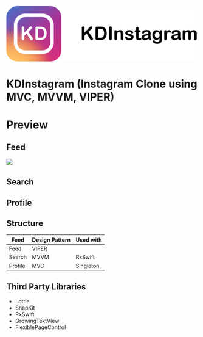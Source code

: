 ![](/Github&#32;Assets/Cover.png)

# KDInstagram (Instagram Clone using MVC, MVVM, VIPER)

# Preview

## Feed
![](https://media.giphy.com/media/YQMMwhO1tI53j7PfBr/giphy.gif)

## Search

## Profile



## Structure
Feed | Design Pattern | Used with
---- | -------------- | ------------
Feed | VIPER | 
Search | MVVM | RxSwift
Profile | MVC | Singleton

## Third Party Libraries

- Lottie
- SnapKit
- RxSwift
- GrowingTextView
- FlexiblePageControl
